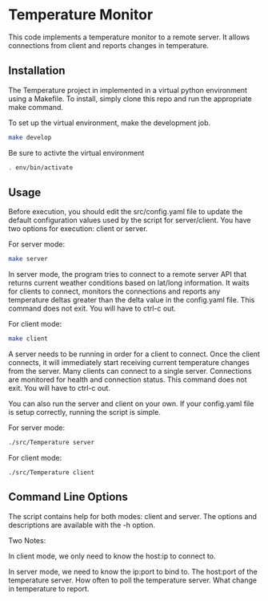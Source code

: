 # Temperature Monitor

This code implements a temperature monitor to a remote server.  It allows connections from client and reports changes in temperature.

## Installation

The Temperature project in implemented in a virtual python environment using a Makefile.  To install, simply clone this repo and run the appropriate make command.

To set up the virtual environment, make the development job.

```bash
make develop
```

Be sure to activte the virtual environment

```bash
. env/bin/activate
```

## Usage

Before execution, you should edit the src/config.yaml file to update the default configuration values used by the script for server/client.
You have two options for execution: client or server.

For server mode:
```bash
make server
```

In server mode, the program tries to connect to a remote server API that returns current weather conditions based on lat/long information.
It waits for clients to connect, monitors the connections and reports any temperature deltas greater than the delta value in the config.yaml file.
This command does not exit.  You will have to ctrl-c out.

For client mode:
```bash
make client
```

A server needs to be running in order for a client to connect.  Once the client connects, it will immediately start receiving current temperature changes from the server.
Many clients can connect to a single server.  Connections are monitored for health and connection status.
This command does not exit.  You will have to ctrl-c out.

You can also run the server and client on your own.  If your config.yaml file is setup correctly, running the script is simple.

For server mode:
```bash
./src/Temperature server
```
For client mode:
```
./src/Temperature client
```

## Command Line Options

The script contains help for both modes: client and server.  The options and descriptions are available with the -h option.

Two Notes:

In client mode, we only need to know the host:ip to connect to.

In server mode, we need to know the ip:port to bind to.
The host:port of the temperature server.
How often to poll the temperature server.
What change in temperature to report.
